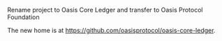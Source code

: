 Rename project to Oasis Core Ledger and transfer to Oasis Protocol Foundation

The new home is at <https://github.com/oasisprotocol/oasis-core-ledger>.
